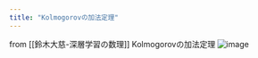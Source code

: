 ```yaml
---
title: "Kolmogorovの加法定理"
---
```


from [[鈴木大慈-深層学習の数理]]
Kolmogorovの加法定理
![image](https://gyazo.com/3b7359fc8641182e9914cab7e6748039/thumb/1000)
